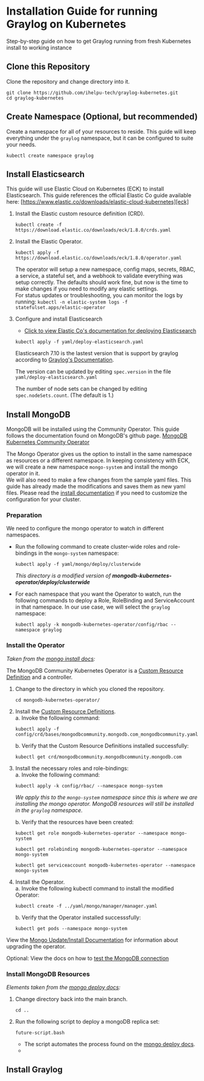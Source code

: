 # Installation Guide for running Graylog on Kubernetes
Step-by-step guide on how to get Graylog running from fresh Kubernetes install to working instance

## Clone this Repository
Clone the repository and change directory into it.
```
git clone https://github.com/ihelpu-tech/graylog-kubernetes.git
cd graylog-kubernetes
```

## Create Namespace (Optional, but recommended)
Create a namespace for all of your resources to reside. This guide will keep everything under the `graylog` namespace, but it can be configured to suite your needs.

```
kubectl create namespace graylog
```

## Install Elasticsearch
This guide will use Elastic Cloud on Kubernetes (ECK) to install Elasticsearch. This guide references the official Elastic Co guide available here:
[https://www.elastic.co/downloads/elastic-cloud-kubernetes][eck]

1. Install the Elastic custom resource definition (CRD).
	```
	kubectl create -f https://download.elastic.co/downloads/eck/1.8.0/crds.yaml
	```

1. Install the Elastic Operator.
	```
	kubectl apply -f https://download.elastic.co/downloads/eck/1.8.0/operator.yaml
	```
	The operator will setup a new namespace, config maps, secrets, RBAC, a service, a stateful set, and a webhook to validate everything was setup correctly. The defaults should work fine, but now is the time to make changes if you need to modify any elastic settings.  
	For status updates or troubleshooting, you can monitor the logs by running: `kubectl -n elastic-system logs -f statefulset.apps/elastic-operator`

1. Configure and install Elasticsearch  
	* [Click to view Elastic Co's documentation for deploying Elasticsearch][elasticsearch]  
	```
	kubectl apply -f yaml/deploy-elasticsearch.yaml
	```

	Elasticsearch 7.10 is the lastest version that is support by graylog according to [Graylog's Documentation](https://docs.graylog.org/en/4.1/pages/installation.html#system-requirements).  

	The version can be updated by editing `spec.version` in the file `yaml/deploy-elasticsearch.yaml`  

	The number of node sets can be changed by editing `spec.nodeSets.count`. (The default is 1.)



## Install MongoDB
MongoDB will be installed using the Community Operator. This guide follows the documentation found on MongoDB's github page.
[MongoDB Kubernetes Community Operator][mongo]  

<!-- * Clone the MongoDB Community Operator Repository
	```
	git clone https://github.com/mongodb/mongodb-kubernetes-operator.git
	``` -->
The Mongo Operator gives us the option to install in the same namespace as resources or a different namespace. In keeping consistency with ECK, we will create a new namespace `mongo-system` and install the mongo operator in it.\
We will also need to make a few changes from the sample yaml files. This guide has already made the modifications and saves them as new yaml files. Please read the [install documentation][mongoinstall] if you need to customize the configuration for your cluster.

### Preparation
We need to configure the mongo operator to watch in different namespaces.
* Run the following command to create cluster-wide roles and role-bindings in the `mongo-system` namespace:
	```
	kubectl apply -f yaml/mongo/deploy/clusterwide
	```
	*This directory is a modified version of **mongodb-kubernetes-operator/deploy/clusterwide***

* For each namespace that you want the Operator to watch, run the following commands to deploy a Role, RoleBinding and ServiceAccount in that namespace. In our use case, we will select the `graylog` namespace:
	```
	kubectl apply -k mongodb-kubernetes-operator/config/rbac --namespace graylog
	```

### Install the Operator
*Taken from the [mongo install docs][mongoinstall]:*

The MongoDB Community Kubernetes Operator is a [Custom Resource Definition][crd] and a controller.

1. Change to the directory in which you cloned the repository.
	```
	cd mongodb-kubernetes-operator/
	```

1. Install the [Custom Resource Definitions][crd].\
	a. Invoke the following command:
	```
	kubectl apply -f config/crd/bases/mongodbcommunity.mongodb.com_mongodbcommunity.yaml
	```
	b. Verify that the Custom Resource Definitions installed successfully:
	```
	kubectl get crd/mongodbcommunity.mongodbcommunity.mongodb.com
	```

1. Install the necessary roles and role-bindings:\
	a. Invoke the following command:
	```
	kubectl apply -k config/rbac/ --namespace mongo-system
	```
	*We apply this to the `mongo-system` namespace since this is where we are installing the mongo operator. MongoDB resources will still be installed in the `graylog` namespace.*

	b. Verify that the resources have been created:
	```
	kubectl get role mongodb-kubernetes-operator --namespace mongo-system

	kubectl get rolebinding mongodb-kubernetes-operator --namespace mongo-system

	kubectl get serviceaccount mongodb-kubernetes-operator --namespace mongo-system
	```

1. Install the Operator.\
	a. Invoke the following kubectl command to install the modified Operator:
	```
	kubectl create -f ../yaml/mongo/manager/manager.yaml
	```

	b. Verify that the Operator installed successsfully:
	```
	kubectl get pods --namespace mongo-system
	```

View the [Mongo Update/Install Documentation][mongoinstall] for information about upgrading the operator.

Optional: View the docs on how to [test the MongoDB connection][testmongo]

### Install MongoDB Resources
*Elements taken from the [mongo deploy docs][mongodeploy]:*

1. Change directory back into the main branch.
	```
	cd ..
	```

2. Run the following script to deploy a mongoDB replica set:
	```
	future-script.bash
	```
	* The script automates the process found on the [mongo deploy docs][mongodeploy]. 
	* 

## Install Graylog




[eck]: https://www.elastic.co/downloads/elastic-cloud-kubernetes
[elasticsearch]: https://www.elastic.co/guide/en/cloud-on-k8s/1.8/k8s-deploy-elasticsearch.html
[mongo]: https://github.com/mongodb/mongodb-kubernetes-operator
[mongoinstall]: https://github.com/mongodb/mongodb-kubernetes-operator/blob/master/docs/install-upgrade.md
[mongodeploy]: https://github.com/mongodb/mongodb-kubernetes-operator/blob/master/docs/deploy-configure.md
[testmongo]: docs/test-mongo-connection.md
[crd]: https://kubernetes.io/docs/concepts/extend-kubernetes/api-extension/custom-resources/